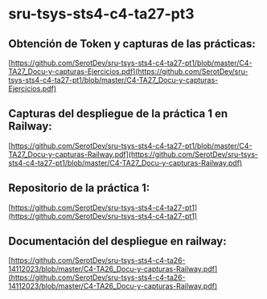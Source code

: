 # sru-tsys-sts4-c4-ta27-pt3

## Obtención de Token y capturas de las prácticas:
[https://github.com/SerotDev/sru-tsys-sts4-c4-ta27-pt1/blob/master/C4-TA27_Docu-y-capturas-Ejercicios.pdf](https://github.com/SerotDev/sru-tsys-sts4-c4-ta27-pt1/blob/master/C4-TA27_Docu-y-capturas-Ejercicios.pdf)

## Capturas del despliegue de la práctica 1 en Railway:
[https://github.com/SerotDev/sru-tsys-sts4-c4-ta27-pt1/blob/master/C4-TA27_Docu-y-capturas-Railway.pdf](https://github.com/SerotDev/sru-tsys-sts4-c4-ta27-pt1/blob/master/C4-TA27_Docu-y-capturas-Railway.pdf)

## Repositorio de la práctica 1:
[https://github.com/SerotDev/sru-tsys-sts4-c4-ta27-pt1](https://github.com/SerotDev/sru-tsys-sts4-c4-ta27-pt1)

## Documentación del despliegue en railway:
[https://github.com/SerotDev/sru-tsys-sts4-c4-ta26-14112023/blob/master/C4-TA26_Docu-y-capturas-Railway.pdf](https://github.com/SerotDev/sru-tsys-sts4-c4-ta26-14112023/blob/master/C4-TA26_Docu-y-capturas-Railway.pdf)

